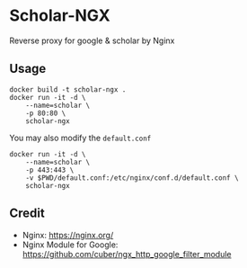 # Scholar-NGX

Reverse proxy for google & scholar by Nginx

## Usage

```shell
docker build -t scholar-ngx .
docker run -it -d \
    --name=scholar \
    -p 80:80 \
    scholar-ngx

```

You may also modify the `default.conf`

```shell
docker run -it -d \
    --name=scholar \
    -p 443:443 \
    -v $PWD/default.conf:/etc/nginx/conf.d/default.conf \
    scholar-ngx
```

## Credit

* Nginx: https://nginx.org/
* Nginx Module for Google: https://github.com/cuber/ngx_http_google_filter_module

